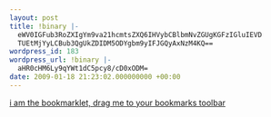 ```yaml
---
layout: post
title: !binary |-
  eWV0IGFub3RoZXIgYm9va21hcmtsZXQ6IHVybCBlbmNvZGUgKGFzIGluIEVD
  TUEtMjYyLCBub3QgUkZDIDM5ODYgbm9yIFJGQyAxNzM4KQ==
wordpress_id: 183
wordpress_url: !binary |-
  aHR0cHM6Ly9qYWt1dC5pcy8/cD0xODM=
date: 2009-01-18 21:23:02.000000000 +00:00
---
```

<a href="javascript:alert(escape(prompt('please%20enter%20some%20text%20to%20be%20percent-encoded')))">i am the bookmarklet, drag me to your bookmarks toolbar</a>
